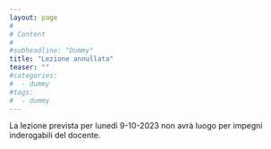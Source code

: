 ```yaml
---
layout: page
#
# Content
#
#subheadline: "Dummy"
title: "Lezione annullata"
teaser: ""
#categories:
#  - dummy
#tags:
#  - dummy
---
```

La lezione prevista per lunedì 9-10-2023 non avrà luogo per impegni inderogabili del docente.